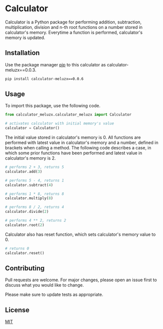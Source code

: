 # Calculator

Calculator is a Python package for performing addition, subtraction, multiplication, division and n-th root functions on a number stored in calculator's memory. Everytime a function is performed, calculator's memory is updated.

## Installation

Use the package manager [pip](https://pip.pypa.io/en/stable/) to this calculator as calculator-meluzx==0.0.3.
```bash
pip install calculator-meluzx==0.0.6
```
## Usage

To import this package, use the following code.
```python
from calculator_meluzx.calculator_meluzx import Calculator

# activates calculator with initial memory's value 
calculator = Calculator()
```
The initial value stored in calculator's memory is 0. All functions are performed with latest value in calculator's memory and a number, defined in brackets when calling a method. The following code describes a case, in which some prior functions have been performed and latest value in calculator's memory is 2.
```python
# performs 2 + 3, returns 5
calculator.add(3)

# performs 5 - 4, returns 1
calculator.subtract(4)

# performs 1 * 8, returns 8
calculator.multiply(8)

# performs 8 / 2, returns 4
calculator.divide(2)

# performs 4 ** 2, returns 2
calculator.root(2)
```
Calculator also has reset function, which sets calculator's memory value to 0.
```python
# returns 0
calculator.reset()
```

## Contributing

Pull requests are welcome. For major changes, please open an issue first to discuss what you would like to change.

Please make sure to update tests as appropriate.

## License

[MIT](https://choosealicense.com/licenses/mit/)